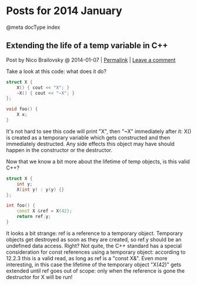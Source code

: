 # Posts for 2014 January

@meta docType index

## Extending the life of a temp variable in C++

Post by Nico Brailovsky @ 2014-01-07 | [Permalink](md_blog/2014/0107_ExtendingthelifeofatempvariableinC.md)  | [Leave a comment](https://github.com/nicolasbrailo/nicolasbrailo.github.io/issues/new?title=Comment@md_blog/2014/0107_ExtendingthelifeofatempvariableinC.md&body=I%20have%20a%20comment!)

Take a look at this code: what does it do?

```c++
struct X {
    X() { cout << "X"; }
    ~X() { cout << "~X"; }
};

void foo() {
    X x;
}
```

It's not hard to see this code will print "X", then "~X" immediately after it: X() is created as a temporary variable which gets constructed and then immediately destructed. Any side effects this object may have should happen in the constructor or the destructor.

Now that we know a bit more about the lifetime of temp objects, is this valid C++?

```c++
struct X {
    int y;
    X(int y) : y(y) {}
};

int foo() {
    const X &ref = X(42);
    return ref.y;
}
```

It looks a bit strange: ref is a reference to a temporary object. Temporary objects get destroyed as soon as they are created, so ref.y should be an undefined data access. Right? Not quite, the C++ standard has a special consideration for const references using a temporary object: according to 12.2.3 this is a valid read, as long as ref is a "const X&". Even more interesting, in this case the lifetime of the temporary object "X(42)" gets extended until ref goes out of scope: only when the reference is gone the destructor for X will be run!




